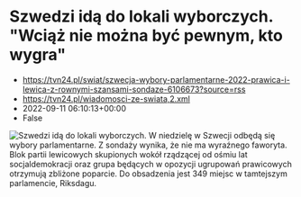 # Szwedzi idą do lokali wyborczych. "Wciąż nie można być pewnym, kto wygra"
 - https://tvn24.pl/swiat/szwecja-wybory-parlamentarne-2022-prawica-i-lewica-z-rownymi-szansami-sondaze-6106673?source=rss
 - https://tvn24.pl/wiadomosci-ze-swiata,2.xml
 - 2022-09-11 06:10:13+00:00
 - False
<img alt="Szwedzi idą do lokali wyborczych. " src="https://tvn24.pl/najnowsze/cdn-zdjecie-nymfj7-wybory-w-szwecji-6106678/alternates/LANDSCAPE_1280" />
    W niedzielę w Szwecji odbędą się wybory parlamentarne. Z sondaży wynika, że nie ma wyraźnego faworyta. Blok partii lewicowych skupionych wokół rządzącej od ośmiu lat socjaldemokracji oraz grupa będących w opozycji ugrupowań prawicowych otrzymują zbliżone poparcie. Do obsadzenia jest 349 miejsc w tamtejszym parlamencie, Riksdagu.
